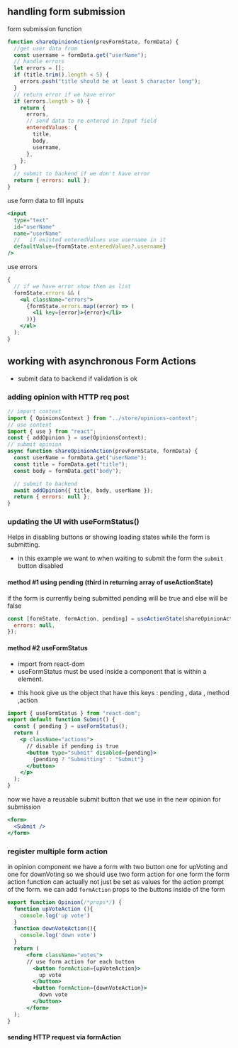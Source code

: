 ## handling form submission

form submission function

```jsx
function shareOpinionAction(prevFormState, formData) {
  //get user data from
  const username = formData.get("userName");
  // handle errors
  let errors = [];
  if (title.trim().length < 5) {
    errors.push("title should be at least 5 character long");
  }
  // return error if we have error
  if (errors.length > 0) {
    return {
      errors,
      // send data to re entered in Input field
      enteredValues: {
        title,
        body,
        username,
      },
    };
  }
  // submit to backend if we don't have error
  return { errors: null };
}
```

use form data to fill inputs

```jsx
<input
  type="text"
  id="userName"
  name="userName"
  //   if existed enteredValues use username in it
  defaultValue={formState.enteredValues?.username}
/>
```

use errors

```jsx
{
  // if we have error show them as list
  formState.errors && (
    <ul className="errors">
      {formState.errors.map((error) => (
        <li key={error}>{error}</li>
      ))}
    </ul>
  );
}
```

## working with asynchronous Form Actions

- submit data to backend if validation is ok

### adding opinion with HTTP req post

```jsx
// import context
import { OpinionsContext } from "../store/opinions-context";
// use context
import { use } from "react";
const { addOpinion } = use(OpinionsContext);
// submit opinion
async function shareOpinionAction(prevFormState, formData) {
  const userName = formData.get("userName");
  const title = formData.get("title");
  const body = formData.get("body");

  // submit to backend
  await addOpinion({ title, body, userName });
  return { errors: null };
}
```

### updating the UI with useFormStatus()

Helps in disabling buttons or showing loading states while the form is submitting.

- in this example we want to when waiting to submit the form the `submit` button disabled

#### method #1 using pending (third in returning array of useActionState)

if the form is currently being submitted pending will be true and else will be false

```jsx
const [formState, formAction, pending] = useActionState(shareOpinionAction, {
  errors: null,
});
```

#### method #2 useFormStatus

- import from react-dom
- useFormStatus must be used inside a component that is within a <form> element.
- this hook give us the object that have this keys : pending , data , method ,action

```jsx
import { useFormStatus } from "react-dom";
export default function Submit() {
  const { pending } = useFormStatus();
  return (
    <p className="actions">
      // disable if pending is true
      <button type="submit" disabled={pending}>
        {pending ? "Submitting" : "Submit"}
      </button>
    </p>
  );
}
```

now we have a reusable submit button that we use in the new opinion for submission

```jsx
<form>
  <Submit />
</form>
```
### register multiple form action 
in opinion component we have a form with two button one for upVoting and one for downVoting
so we should use two form action for one form 
the form action function can actually not just be set as values for the action prompt of the form.
we can add `formAction` props to the buttons inside of the form 
```jsx
export function Opinion(/*props*/) {
  function upVoteAction (){
    console.log('up vote')
  }
  function downVoteAction(){
    console.log('down vote')
  }
  return (
      <form className="votes">
      // use form action for each button
        <button formAction={upVoteAction}>
          up vote
        </button>
        <button formAction={downVoteAction}>
          down vote
        </button>
      </form>
  );
}
```

#### sending HTTP request via formAction
